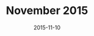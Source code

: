 ---
title:  "November 2015"
date:   2015-11-10
meetup_id: "226027222"
meetup_url: "https://www.meetup.com/CocoaHeads-Montreal/events/226027222/"
speakers:
  - name: "Romain Pouclet"
    title: "Save Countless Hours of Work with This One Simple Trick"
    twitter: Palleas
    slides_url: "https://speakerdeck.com/romainpouclet/save-countless-hours-of-work-with-this-one-simple-trick-fastlane-tools"
  - name: "Neale Van Fleet"
    title: "Designing with Prototypes"
    twitter: nealemvf
    slides_url: "https://cocoaheadsmontreal.s3.amazonaws.com/2015-11-10/Neale-Van-Fleet-Prototyping.pdf"
  - name: "Christopher Stott"
    title: "<a href=\"https://buddybuild.com\">buddybuild</a>"
    twitter: chrisYVR
---